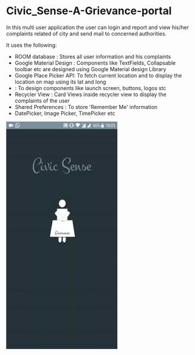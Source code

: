 # Civic_Sense-A-Grievance-portal

<p>In this multi user application the user can login and report and view his/her complaints related of city and send mail to concerned authorities.</p>
<p>It uses the following:</p>
<ul>
  <li>ROOM database : Stores all user information and his complaints</li>
  <li>Google Material Design : Components like TextFields, Collapsable toolbar etc are designed using Google Material design Library</li>
  <li>Google Place Picker API: To fetch current location and to display the location on map using its lat and long</li>
  <li> : To design components like launch screen, buttons, logos stc</li>
  <li>Recycler View : Card Views inside recycler view to display the complaints of the user</li>
  <li>Shared Preferences : To store 'Remember Me' information</li>
  <li>DatePicker, Image Picker, TimePicker etc</li>
  </ul>
  
<img src="CivicSenseScreenshots.gif" width="300" height="614" />
